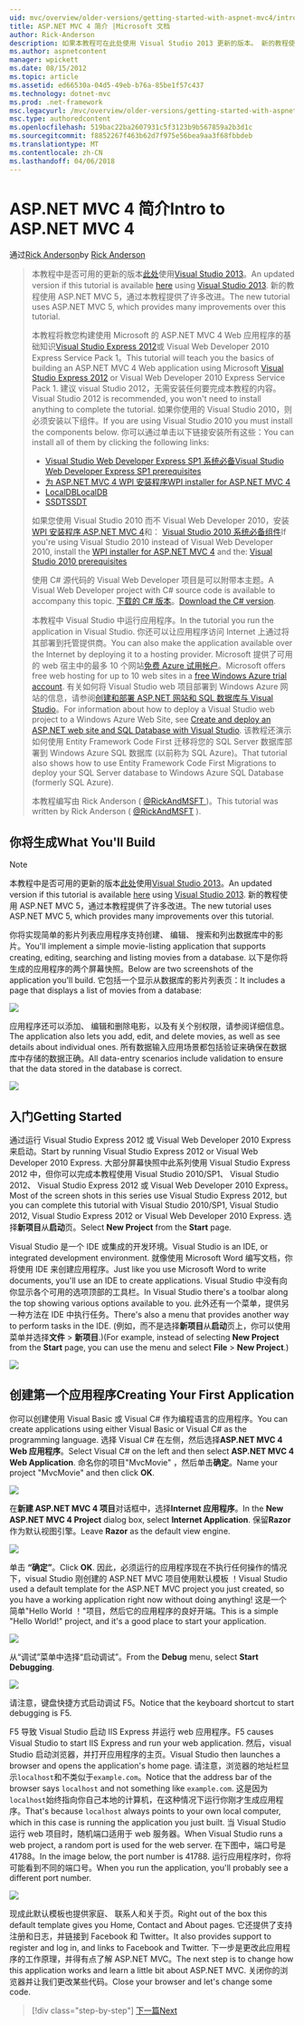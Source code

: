 ```yaml
---
uid: mvc/overview/older-versions/getting-started-with-aspnet-mvc4/intro-to-aspnet-mvc-4
title: ASP.NET MVC 4 简介 |Microsoft 文档
author: Rick-Anderson
description: 如果本教程可在此处使用 Visual Studio 2013 更新的版本。 新的教程使用 ASP.NET MVC 5，基础上 t 提供了许多改进...
ms.author: aspnetcontent
manager: wpickett
ms.date: 08/15/2012
ms.topic: article
ms.assetid: ed66530a-04d5-49eb-b76a-85be1f57c437
ms.technology: dotnet-mvc
ms.prod: .net-framework
msc.legacyurl: /mvc/overview/older-versions/getting-started-with-aspnet-mvc4/intro-to-aspnet-mvc-4
msc.type: authoredcontent
ms.openlocfilehash: 519bac22ba2607931c5f3123b9b567859a2b3d1c
ms.sourcegitcommit: f8852267f463b62d7f975e56bea9aa3f68fbbdeb
ms.translationtype: MT
ms.contentlocale: zh-CN
ms.lasthandoff: 04/06/2018
---
```

<a name="intro-to-aspnet-mvc-4"></a><span data-ttu-id="7f573-104">ASP.NET MVC 4 简介</span><span class="sxs-lookup"><span data-stu-id="7f573-104">Intro to ASP.NET MVC 4</span></span>
====================
<span data-ttu-id="7f573-105">通过[Rick Anderson](https://github.com/Rick-Anderson)</span><span class="sxs-lookup"><span data-stu-id="7f573-105">by [Rick Anderson](https://github.com/Rick-Anderson)</span></span>

> <span data-ttu-id="7f573-106">本教程中是否可用的更新的版本[此处](../../getting-started/introduction/getting-started.md)使用[Visual Studio 2013](https://www.microsoft.com/visualstudio/eng/2013-downloads)。</span><span class="sxs-lookup"><span data-stu-id="7f573-106">An updated version if this tutorial is available [here](../../getting-started/introduction/getting-started.md) using [Visual Studio 2013](https://www.microsoft.com/visualstudio/eng/2013-downloads).</span></span> <span data-ttu-id="7f573-107">新的教程使用 ASP.NET MVC 5，通过本教程提供了许多改进。</span><span class="sxs-lookup"><span data-stu-id="7f573-107">The new tutorial uses ASP.NET MVC 5, which provides many improvements over this tutorial.</span></span>
> 
> <span data-ttu-id="7f573-108">本教程将教您构建使用 Microsoft 的 ASP.NET MVC 4 Web 应用程序的基础知识[Visual Studio Express 2012](https://www.microsoft.com/visualstudio/11/products/express)或 Visual Web Developer 2010 Express Service Pack 1。</span><span class="sxs-lookup"><span data-stu-id="7f573-108">This tutorial will teach you the basics of building an ASP.NET MVC 4 Web application using Microsoft [Visual Studio Express 2012](https://www.microsoft.com/visualstudio/11/products/express) or Visual Web Developer 2010 Express Service Pack 1.</span></span> <span data-ttu-id="7f573-109">建议 visual Studio 2012，无需安装任何要完成本教程的内容。</span><span class="sxs-lookup"><span data-stu-id="7f573-109">Visual Studio 2012 is recommended, you won't need to install anything to complete the tutorial.</span></span> <span data-ttu-id="7f573-110">如果你使用的 Visual Studio 2010，则必须安装以下组件。</span><span class="sxs-lookup"><span data-stu-id="7f573-110">If you are using Visual Studio 2010 you must install the components below.</span></span> <span data-ttu-id="7f573-111">你可以通过单击以下链接安装所有这些：</span><span class="sxs-lookup"><span data-stu-id="7f573-111">You can install all of them by clicking the following links:</span></span>
> 
> - [<span data-ttu-id="7f573-112">Visual Studio Web Developer Express SP1 系统必备</span><span class="sxs-lookup"><span data-stu-id="7f573-112">Visual Studio Web Developer Express SP1 prerequisites</span></span>](https://www.microsoft.com/web/gallery/install.aspx?appid=VWD2010SP1Pack)
> - [<span data-ttu-id="7f573-113">为 ASP.NET MVC 4 WPI 安装程序</span><span class="sxs-lookup"><span data-stu-id="7f573-113">WPI installer for ASP.NET MVC 4</span></span>](https://go.microsoft.com/fwlink/?LinkId=243392)
> - [<span data-ttu-id="7f573-114">LocalDB</span><span class="sxs-lookup"><span data-stu-id="7f573-114">LocalDB</span></span>](https://www.microsoft.com/web/gallery/install.aspx?appid=SQLLocalDBOnly_11_0)
> - [<span data-ttu-id="7f573-115">SSDT</span><span class="sxs-lookup"><span data-stu-id="7f573-115">SSDT</span></span>](https://blogs.msdn.com/b/rickandy/archive/2012/08/02/installing-and-using-sql-server-data-tools-ssdt-on-visual-studio-2010-and-vwd.aspx)
> 
> <span data-ttu-id="7f573-116">如果您使用 Visual Studio 2010 而不 Visual Web Developer 2010，安装[WPI 安装程序 ASP.NET MVC 4](https://go.microsoft.com/fwlink/?LinkId=243392)和： [Visual Studio 2010 系统必备组件](https://www.microsoft.com/web/gallery/install.aspx?appsxml=&amp;appid=VS2010SP1Pack)</span><span class="sxs-lookup"><span data-stu-id="7f573-116">If you're using Visual Studio 2010 instead of Visual Web Developer 2010, install the [WPI installer for ASP.NET MVC 4](https://go.microsoft.com/fwlink/?LinkId=243392) and the: [Visual Studio 2010 prerequisites](https://www.microsoft.com/web/gallery/install.aspx?appsxml=&amp;appid=VS2010SP1Pack)</span></span>
> 
> <span data-ttu-id="7f573-117">使用 C# 源代码的 Visual Web Developer 项目是可以附带本主题。</span><span class="sxs-lookup"><span data-stu-id="7f573-117">A Visual Web Developer project with C# source code is available to accompany this topic.</span></span> <span data-ttu-id="7f573-118">[下载的 C# 版本](https://code.msdn.microsoft.com/Intro-to-ASPNET-MVC-4-61d0219d/file/114480/1/MvcMovie.zip)。</span><span class="sxs-lookup"><span data-stu-id="7f573-118">[Download the C# version](https://code.msdn.microsoft.com/Intro-to-ASPNET-MVC-4-61d0219d/file/114480/1/MvcMovie.zip).</span></span>
> 
> <span data-ttu-id="7f573-119">本教程中 Visual Studio 中运行应用程序。</span><span class="sxs-lookup"><span data-stu-id="7f573-119">In the tutorial you run the application in Visual Studio.</span></span> <span data-ttu-id="7f573-120">你还可以让应用程序访问 Internet 上通过将其部署到托管提供商。</span><span class="sxs-lookup"><span data-stu-id="7f573-120">You can also make the application available over the Internet by deploying it to a hosting provider.</span></span> <span data-ttu-id="7f573-121">Microsoft 提供了可用的 web 宿主中的最多 10 个网站[免费 Azure 试用帐户](https://www.windowsazure.com/pricing/free-trial/?WT.mc_id=A443DD604)。</span><span class="sxs-lookup"><span data-stu-id="7f573-121">Microsoft offers free web hosting for up to 10 web sites in a [free Windows Azure trial account](https://www.windowsazure.com/pricing/free-trial/?WT.mc_id=A443DD604).</span></span> <span data-ttu-id="7f573-122">有关如何将 Visual Studio web 项目部署到 Windows Azure 网站的信息，请参阅[创建和部署 ASP.NET 网站和 SQL 数据库与 Visual Studio](https://docs.microsoft.com/dotnet/azure/)。</span><span class="sxs-lookup"><span data-stu-id="7f573-122">For information about how to deploy a Visual Studio web project to a Windows Azure Web Site, see [Create and deploy an ASP.NET web site and SQL Database with Visual Studio](https://docs.microsoft.com/dotnet/azure/).</span></span> <span data-ttu-id="7f573-123">该教程还演示如何使用 Entity Framework Code First 迁移将您的 SQL Server 数据库部署到 Windows Azure SQL 数据库 (以前称为 SQL Azure)。</span><span class="sxs-lookup"><span data-stu-id="7f573-123">That tutorial also shows how to use Entity Framework Code First Migrations to deploy your SQL Server database to Windows Azure SQL Database (formerly SQL Azure).</span></span>
> 
> <span data-ttu-id="7f573-124">本教程编写由 Rick Anderson ( [ @RickAndMSFT ](https://twitter.com/#!/RickAndMSFT) )。</span><span class="sxs-lookup"><span data-stu-id="7f573-124">This tutorial was written by Rick Anderson ( [@RickAndMSFT](https://twitter.com/#!/RickAndMSFT) ).</span></span>


## <a name="what-youll-build"></a><span data-ttu-id="7f573-125">你将生成</span><span class="sxs-lookup"><span data-stu-id="7f573-125">What You'll Build</span></span>

> [!NOTE]
> <span data-ttu-id="7f573-126">本教程中是否可用的更新的版本[此处](../../getting-started/introduction/getting-started.md)使用[Visual Studio 2013](https://www.microsoft.com/visualstudio/eng/2013-downloads)。</span><span class="sxs-lookup"><span data-stu-id="7f573-126">An updated version if this tutorial is available [here](../../getting-started/introduction/getting-started.md) using [Visual Studio 2013](https://www.microsoft.com/visualstudio/eng/2013-downloads).</span></span> <span data-ttu-id="7f573-127">新的教程使用 ASP.NET MVC 5，通过本教程提供了许多改进。</span><span class="sxs-lookup"><span data-stu-id="7f573-127">The new tutorial uses ASP.NET MVC 5, which provides many improvements over this tutorial.</span></span>


<span data-ttu-id="7f573-128">你将实现简单的影片列表应用程序支持创建、 编辑、 搜索和列出数据库中的影片。</span><span class="sxs-lookup"><span data-stu-id="7f573-128">You'll implement a simple movie-listing application that supports creating, editing, searching and listing movies from a database.</span></span> <span data-ttu-id="7f573-129">以下是你将生成的应用程序的两个屏幕快照。</span><span class="sxs-lookup"><span data-stu-id="7f573-129">Below are two screenshots of the application you'll build.</span></span> <span data-ttu-id="7f573-130">它包括一个显示从数据库的影片列表页：</span><span class="sxs-lookup"><span data-stu-id="7f573-130">It includes a page that displays a list of movies from a database:</span></span>

![](intro-to-aspnet-mvc-4/_static/image1.png)

<span data-ttu-id="7f573-131">应用程序还可以添加、 编辑和删除电影，以及有关个别权限，请参阅详细信息。</span><span class="sxs-lookup"><span data-stu-id="7f573-131">The application also lets you add, edit, and delete movies, as well as see details about individual ones.</span></span> <span data-ttu-id="7f573-132">所有数据输入应用场景都包括验证来确保在数据库中存储的数据正确。</span><span class="sxs-lookup"><span data-stu-id="7f573-132">All data-entry scenarios include validation to ensure that the data stored in the database is correct.</span></span>

![](intro-to-aspnet-mvc-4/_static/image2.png)

## <a name="getting-started"></a><span data-ttu-id="7f573-133">入门</span><span class="sxs-lookup"><span data-stu-id="7f573-133">Getting Started</span></span>

<span data-ttu-id="7f573-134">通过运行 Visual Studio Express 2012 或 Visual Web Developer 2010 Express 来启动。</span><span class="sxs-lookup"><span data-stu-id="7f573-134">Start by running Visual Studio Express 2012 or Visual Web Developer 2010 Express.</span></span> <span data-ttu-id="7f573-135">大部分屏幕快照中此系列使用 Visual Studio Express 2012 中，但你可以完成本教程使用 Visual Studio 2010/SP1、 Visual Studio 2012、 Visual Studio Express 2012 或 Visual Web Developer 2010 Express。</span><span class="sxs-lookup"><span data-stu-id="7f573-135">Most of the screen shots in this series use Visual Studio Express 2012, but you can complete this tutorial with Visual Studio 2010/SP1, Visual Studio 2012, Visual Studio Express 2012 or Visual Web Developer 2010 Express.</span></span> <span data-ttu-id="7f573-136">选择**新项目**从**启动**页。</span><span class="sxs-lookup"><span data-stu-id="7f573-136">Select **New Project** from the **Start** page.</span></span>

<span data-ttu-id="7f573-137">Visual Studio 是一个 IDE 或集成的开发环境。</span><span class="sxs-lookup"><span data-stu-id="7f573-137">Visual Studio is an IDE, or integrated development environment.</span></span> <span data-ttu-id="7f573-138">就像使用 Microsoft Word 编写文档，你将使用 IDE 来创建应用程序。</span><span class="sxs-lookup"><span data-stu-id="7f573-138">Just like you use Microsoft Word to write documents, you'll use an IDE to create applications.</span></span> <span data-ttu-id="7f573-139">Visual Studio 中没有向你显示各个可用的选项顶部的工具栏。</span><span class="sxs-lookup"><span data-stu-id="7f573-139">In Visual Studio there's a toolbar along the top showing various options available to you.</span></span> <span data-ttu-id="7f573-140">此外还有一个菜单，提供另一种方法在 IDE 中执行任务。</span><span class="sxs-lookup"><span data-stu-id="7f573-140">There's also a menu that provides another way to perform tasks in the IDE.</span></span> <span data-ttu-id="7f573-141">(例如，而不是选择**新项目**从**启动**页上，你可以使用菜单并选择**文件** &gt; **新项目**.)</span><span class="sxs-lookup"><span data-stu-id="7f573-141">(For example, instead of selecting **New Project** from the **Start** page, you can use the menu and select **File** &gt; **New Project**.)</span></span>

![](intro-to-aspnet-mvc-4/_static/image3.png)

## <a name="creating-your-first-application"></a><span data-ttu-id="7f573-142">创建第一个应用程序</span><span class="sxs-lookup"><span data-stu-id="7f573-142">Creating Your First Application</span></span>

<span data-ttu-id="7f573-143">你可以创建使用 Visual Basic 或 Visual C# 作为编程语言的应用程序。</span><span class="sxs-lookup"><span data-stu-id="7f573-143">You can create applications using either Visual Basic or Visual C# as the programming language.</span></span> <span data-ttu-id="7f573-144">选择 Visual C# 在左侧，然后选择**ASP.NET MVC 4 Web 应用程序**。</span><span class="sxs-lookup"><span data-stu-id="7f573-144">Select Visual C# on the left and then select **ASP.NET MVC 4 Web Application**.</span></span> <span data-ttu-id="7f573-145">命名你的项目&quot;MvcMovie&quot; ，然后单击**确定**。</span><span class="sxs-lookup"><span data-stu-id="7f573-145">Name your project &quot;MvcMovie&quot; and then click **OK**.</span></span>

![](intro-to-aspnet-mvc-4/_static/image4.png)

<span data-ttu-id="7f573-146">在**新建 ASP.NET MVC 4 项目**对话框中，选择**Internet 应用程序**。</span><span class="sxs-lookup"><span data-stu-id="7f573-146">In the **New ASP.NET MVC 4 Project** dialog box, select **Internet Application**.</span></span> <span data-ttu-id="7f573-147">保留**Razor**作为默认视图引擎。</span><span class="sxs-lookup"><span data-stu-id="7f573-147">Leave **Razor** as the default view engine.</span></span>

![](intro-to-aspnet-mvc-4/_static/image5.png)

<span data-ttu-id="7f573-148">单击 **“确定”**。</span><span class="sxs-lookup"><span data-stu-id="7f573-148">Click **OK**.</span></span> <span data-ttu-id="7f573-149">因此，必须运行的应用程序现在不执行任何操作的情况下，visual Studio 刚创建的 ASP.NET MVC 项目使用默认模板 ！</span><span class="sxs-lookup"><span data-stu-id="7f573-149">Visual Studio used a default template for the ASP.NET MVC project you just created, so you have a working application right now without doing anything!</span></span> <span data-ttu-id="7f573-150">这是一个简单&quot;Hello World ！&quot;项目，然后它的应用程序的良好开端。</span><span class="sxs-lookup"><span data-stu-id="7f573-150">This is a simple &quot;Hello World!&quot; project, and it's a good place to start your application.</span></span>

![](intro-to-aspnet-mvc-4/_static/image6.png)

<span data-ttu-id="7f573-151">从“调试”菜单中选择“启动调试”。</span><span class="sxs-lookup"><span data-stu-id="7f573-151">From the **Debug** menu, select **Start Debugging**.</span></span>

![](intro-to-aspnet-mvc-4/_static/image7.png)

<span data-ttu-id="7f573-152">请注意，键盘快捷方式启动调试 F5。</span><span class="sxs-lookup"><span data-stu-id="7f573-152">Notice that the keyboard shortcut to start debugging is F5.</span></span>

<span data-ttu-id="7f573-153">F5 导致 Visual Studio 启动 IIS Express 并运行 web 应用程序。</span><span class="sxs-lookup"><span data-stu-id="7f573-153">F5 causes Visual Studio to start IIS Express and run your web application.</span></span> <span data-ttu-id="7f573-154">然后，visual Studio 启动浏览器，并打开应用程序的主页。</span><span class="sxs-lookup"><span data-stu-id="7f573-154">Visual Studio then launches a browser and opens the application's home page.</span></span> <span data-ttu-id="7f573-155">请注意，浏览器的地址栏显示`localhost`和不类似于`example.com`。</span><span class="sxs-lookup"><span data-stu-id="7f573-155">Notice that the address bar of the browser says `localhost` and not something like `example.com`.</span></span> <span data-ttu-id="7f573-156">这是因为`localhost`始终指向你自己本地的计算机，在这种情况下运行你刚才生成应用程序。</span><span class="sxs-lookup"><span data-stu-id="7f573-156">That's because `localhost` always points to your own local computer, which in this case is running the application you just built.</span></span> <span data-ttu-id="7f573-157">当 Visual Studio 运行 web 项目时，随机端口适用于 web 服务器。</span><span class="sxs-lookup"><span data-stu-id="7f573-157">When Visual Studio runs a web project, a random port is used for the web server.</span></span> <span data-ttu-id="7f573-158">在下图中，端口号是 41788。</span><span class="sxs-lookup"><span data-stu-id="7f573-158">In the image below, the port number is 41788.</span></span> <span data-ttu-id="7f573-159">运行应用程序时，你将可能看到不同的端口号。</span><span class="sxs-lookup"><span data-stu-id="7f573-159">When you run the application, you'll probably see a different port number.</span></span>

![](intro-to-aspnet-mvc-4/_static/image8.png)

<span data-ttu-id="7f573-160">现成此默认模板也提供家庭、 联系人和关于页。</span><span class="sxs-lookup"><span data-stu-id="7f573-160">Right out of the box this default template gives you Home, Contact and About pages.</span></span> <span data-ttu-id="7f573-161">它还提供了支持注册和日志，并链接到 Facebook 和 Twitter。</span><span class="sxs-lookup"><span data-stu-id="7f573-161">It also provides support to register and log in, and links to Facebook and Twitter.</span></span> <span data-ttu-id="7f573-162">下一步是更改此应用程序的工作原理，并得有点了解 ASP.NET MVC。</span><span class="sxs-lookup"><span data-stu-id="7f573-162">The next step is to change how this application works and learn a little bit about ASP.NET MVC.</span></span> <span data-ttu-id="7f573-163">关闭你的浏览器并让我们更改某些代码。</span><span class="sxs-lookup"><span data-stu-id="7f573-163">Close your browser and let's change some code.</span></span>

> [!div class="step-by-step"]
> [<span data-ttu-id="7f573-164">下一篇</span><span class="sxs-lookup"><span data-stu-id="7f573-164">Next</span></span>](adding-a-controller.md)
